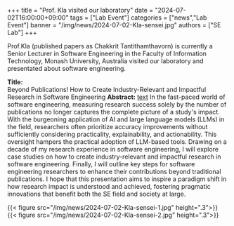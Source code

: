 +++
title = "Prof. Kla visited our laboratory"
date = "2024-07-02T16:00:00+09:00"
tags = ["Lab Event"]
categories = ["news","Lab Event"]
banner = "/img/news/2024-07-02-Kla-sensei.jpg"
authors = ["SE Lab"]
+++

Prof.Kla (published papers as Chakkrit Tantithamthavorn) is currently a Senior Lecturer in Software Engineering in the Faculty of Information Technology, Monash University, Australia visited our laboratory and presentated about software engineering.

**Title:**  
Beyond Publications! How to Create Industry-Relevant and Impactful Research in Software Engineering
**Abstract:**  [text](2024-07-02-Kla-sensei.md)
In the fast-paced world of software engineering, measuring research success solely by the number of publications no longer captures the complete picture of a study's impact. With the burgeoning application of AI and large language models (LLMs) in the field, researchers often prioritize accuracy improvements without sufficiently considering practicality, explainability, and actionability. This oversight hampers the practical adoption of LLM-based tools. Drawing on a decade of my research experience in software engineering, I will explore case studies on how to create industry-relevant and impactful research in software engineering. Finally, I will outline key steps for software engineering researchers to enhance their contributions beyond traditional publications. I hope that this presentation aims to inspire a paradigm shift in how research impact is understood and achieved, fostering pragmatic innovations that benefit both the SE field and society at large.

{{< figure src="/img/news/2024-07-02-Kla-sensei-1.jpg" height=".3">}}
{{< figure src="/img/news/2024-07-02-Kla-sensei-2.jpg" height=".3">}}